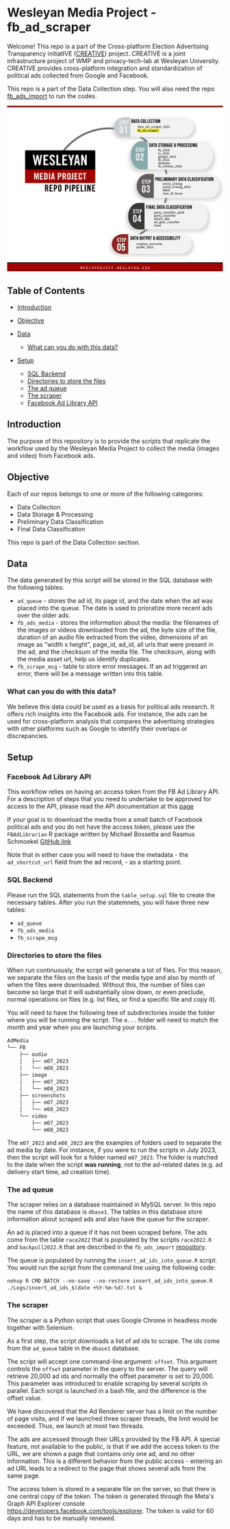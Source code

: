 # Wesleyan Media Project - fb_ad_scraper

Welcome! This repo is a part of the Cross-platform Election Advertising Transparency initiatIVE ([CREATIVE](https://www.creativewmp.com/)) project. CREATIVE is a joint infrastructure project of WMP and privacy-tech-lab at Wesleyan University. CREATIVE provides cross-platform integration and standardization of political ads collected from Google and Facebook.


This repo is a part of the Data Collection step. You will also need the repo [fb_ads_import](https://github.com/Wesleyan-Media-Project/fb_ads_import) to run the codes.

![A picture of the repo pipeline with this repo highlighted](Pipelines.png)

## Table of Contents


- [Introduction](#introduction)

- [Objective](#objective)

- [Data](#data)
    - [What can you do with this data?](what-can-you-do-with-this-data)

- [Setup](#setup)
    - [SQL Backend](#sql-backend)
    - [Directories to store the files](#directories-to-store-the-files)
    - [The ad queue](#the-ad-queue)
    - [The scraper](#the-scraper)
    - [Facebook Ad Library API](#facebook-ad-library-api)

## Introduction
The purpose of this repository is to provide the scripts that replicate the workflow used by the Wesleyan Media Project to collect the media (images and video) from Facebook ads. 




## Objective



Each of our repos belongs to one or more of the following categories:
- Data Collection
- Data Storage & Processing
- Preliminary Data Classification
- Final Data Classification

This repo is part of the Data Collection section.



## Data
The data generated by this script will be stored in the SQL database with the following tables:
* `ad_queue` - stores the ad id, its page id, and the date when the ad was placed into the queue. The date is used to prioratize more recent ads over the older ads.
* `fb_ads_media` - stores the information about the media: the filenames of the images or videos downloaded from the ad, the byte size of the file, duration of an audio file extracted from the video, dimensions of an image as "width x height", page_id, ad_id, all urls that were present in the ad, and the checksum of the media file. The checksum, along with the media asset url, help us identify duplicates.
* `fb_scrape_msg` - table to store error messages. If an ad triggered an error, there will be a message written into this table.


### What can you do with this data?

We believe this data could be used as a basis for political ads research. It offers rich insights into the Facebook ads. For instance, the ads can be used for cross-platform analysis that compares the advertising strategies with other platforms such as Google to identify their overlaps or discrepancies.

## Setup

### Facebook Ad Library API
This workflow relies on having an access token from the FB Ad Library API. For a description of steps that you need to undertake to be approved for access to the API, please read the API documentation at this [page](https://www.facebook.com/ads/library/api/?source=nav-header)

If your goal is to download the media from a small batch of Facebook political ads and you do not have the access token, please use the `FBAdLibrarian` R package written by Michael Bossetta and Rasmus Schmoekel [GitHub link](https://github.com/schmokel/FBAdLibrarian)

Note that in either case you will need to have the metadata - the `ad_shortcut_url` field from the ad record, - as a starting point.
### SQL Backend

Please run the SQL statements from the `table_setup.sql` file to create the necessary tables. After you run the statemnets, you will have three new tables:

* `ad_queue` 
* `fb_ads_media` 
* `fb_scrape_msg` 
### Directories to store the files

When run continuously, the script will generate a lot of files. For this reason, we separate the files on the basis of the media type and also by month of when the files were downloaded. Without this, the number of files can become so large that it will substantially slow down, or even preclude, normal operations on files (e.g. list files, or find a specific file and copy it).

You will need to have the following tree of subdirectories inside the folder where you will be running the script. The `m...` folder will need to match the month and year when you are launching your scripts.
```
AdMedia
└── FB
    ├── audio
    │   ├── m07_2023
    │   └── m08_2023
    ├── image
    │   ├── m07_2023
    │   └── m08_2023
    ├── screenshots
    │   ├── m07_2023
    │   └── m08_2023
    └── video
        ├── m07_2023
        └── m08_2023
```

The `m07_2023` and `m08_2023` are the examples of folders used to separate the ad media by date. For instance, if you were to run the scripts in July 2023, then the script will look for a folder named `m07_2023`. The folder is matched to the date when the script **was running**, not to the ad-related dates (e.g. ad delivery start time, ad creation time).

 
### The ad queue

The scraper relies on a database maintained in MySQL server. In this repo the name of this database is `dbase1`. The tables in this database store information about scraped ads and also have the queue for the scraper.

An ad is placed into a queue if it has not been scraped before. The ads come from the table `race2022` that is populated by the scripts `race2022.R` and `backpull2022.R` that are described in the `fb_ads_import` [repository](https://github.com/Wesleyan-Media-Project/fb_ads_import).

The queue is populated by running the `insert_ad_ids_into_queue.R` script. You would run the script from the command line using the following code:

```{bash}
nohup R CMD BATCH --no-save --no-restore insert_ad_ids_into_queue.R  ./Logs/insert_ad_ids_$(date +%Y-%m-%d).txt &
```

### The scraper
The scraper is a Python script that uses Google Chrome in headless mode together with Selenium.

As a first step, the script downloads a list of ad ids to scrape. The ids come from the `ad_queue` table in the `dbase1` database.

The script will accept one command-line argument: `offset`. This argument controls the `offset` parameter in the query to the server. The query will retrieve 20,000 ad ids and normally the offset parameter is set to 20,000. This parameter was introduced to enable scraping by several scripts in parallel. Each script is launched in a bash file, and the difference is the offset value.

We have discovered that the Ad Renderer server has a limit on the number of page visits, and if we launched three scraper threads, the limit would be exceeded. Thus, we launch at most two threads.

The ads are accessed through their URLs provided by the FB API. A special feature, not available to the public, is that if we add the access token to the URL, we are shown a page that contains only one ad, and no other information. This is a different behavior from the public access - entering an ad URL leads to a redirect to the page that shows several ads from the same page.

The access token is stored in a separate file on the server, so that there is one central copy of the token. The token is generated through the Meta's Graph API Explorer console https://developers.facebook.com/tools/explorer. The token is valid for 60 days and has to be manually renewed.
